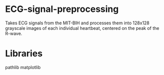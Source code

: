# ECG-signal-preprocessing
Takes ECG signals from the MIT-BIH and processes them into 128x128 grayscale images of each individual heartbeat, centered on the peak of the R-wave.

# Libraries
pathlib
matplotlib
